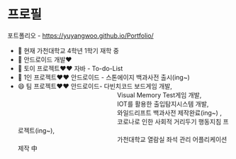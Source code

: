 

<!--
**YuYangWoo/YuYangWoo** is a ✨ _special_ ✨ repository because its `README.md` (this file) appears on your GitHub profile.

Here are some ideas to get you started:

- 🔭 I’m currently working on ...
- 🌱 I’m currently learning ...
- 👯 I’m looking to collaborate on ...
- 🤔 I’m looking for help with ...
- 💬 Ask me about ...
- 📫 How to reach me: ...
- 😄 Pronouns: ...
- ⚡ Fun fact: ...
-->

 # 프로필

포트폴리오 - https://yuyangwoo.github.io/Portfolio/

- 🔭 현재 가천대학교 4학년 1학기 재학 중
- 🌱 안드로이드 개발♥
- 👯 토이 프로젝트♥♥ 자바 - To-do-List
- 🤔 1인 프로젝트♥♥ 안드로이드 - 스톤에이지 백과사전 출시(ing~) 
- 😄 팀 프로젝트♥♥ 안드로이드- 다빈치코드 보드게임 개발,  
　　　　　　　　　　　　　　　　Visual Memory Test게임 개발,  
　　　　　　　　　　　　　　　　IOT를 활용한 출입탐지시스템 개발,  
　　　　　　　　　　　　　　　　와일드리프트 백과사전 제작완료(ing~) ,  
　　　　　　　　　　　　　　　　코로나로 인한 사회적 거리두기 행동지침 프로젝트(ing~),  
　　　　　　　　　　　　　　　　가천대학교 열람실 좌석 관리 어플리케이션 제작 中

